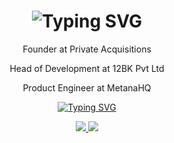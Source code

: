 <h1 align="center">
<img src="https://readme-typing-svg.herokuapp.com?font=Outfit&weight=500&size=30&pause=1000&color=FFFFFF&background=FFFFFF00&center=true&width=435&lines=Hi+There+%F0%9F%98%89;I'm+Kavinesh+Ganeshamoorthy;May+I+help+you+%3F" alt="Typing SVG" />
</h1>

<div align="center">

Founder at Private Acquisitions

Head of Development at 12BK Pvt Ltd

Product Engineer at MetanaHQ

[![Typing SVG](https://readme-typing-svg.herokuapp.com?font=Poppins&weight=600&size=27&duration=8000&pause=10000&color=9CF560&background=0D1117&center=true&vCenter=true&width=1000&height=100&lines=Got+a+vision+%3F+Let's+craft+it+together)](https://git.io/typing-svg)

 </div>
 
<div align="center"> 
  <a href="mailto:privateacq.business@gmail.com">
    <img src="https://img.shields.io/badge/Gmail-333333?style=for-the-badge&logo=gmail&logoColor=red" />
  </a>
 <a href="https://www.linkedin.com/in/kavinesh186/">
   <img src="https://img.shields.io/badge/LinkedIn-0077B5?style=for-the-badge&logo=linkedin&logoColor=white" />
  </a>
</div>
